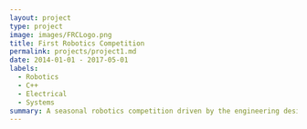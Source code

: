 ```yaml
---
layout: project
type: project
image: images/FRCLogo.png
title: First Robotics Competition
permalink: projects/project1.md
date: 2014-01-01 - 2017-05-01
labels:
  - Robotics
  - C++
  - Electrical
  - Systems
summary: A seasonal robotics competition driven by the engineering design process.
---
```

